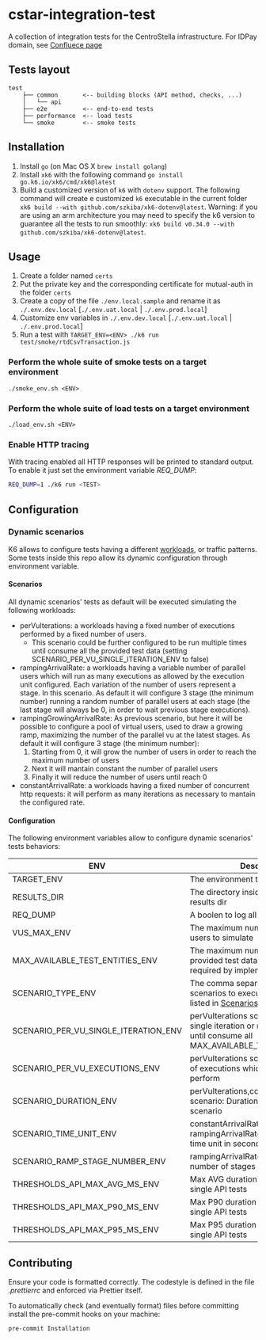 # cstar-integration-test

A collection of integration tests for the CentroStella infrastructure.
For IDPay domain, see [Confluece page](https://pagopa.atlassian.net/wiki/spaces/IDPAY/pages/612466897/PerformanceTests)

## Tests layout

```
test
    ├── common       <-- building blocks (API method, checks, ...)
    │   └── api
    ├── e2e          <-- end-to-end tests
    ├── performance  <-- load tests
    └── smoke        <-- smoke tests
```

## Installation

1. Install `go` (on Mac OS X `brew install golang`)
2. Install `xk6` with the following command `go install go.k6.io/xk6/cmd/xk6@latest`
3. Build a customized version of `k6` with `dotenv` support. The following command will create e customized `k6` executable in the current folder `xk6 build --with github.com/szkiba/xk6-dotenv@latest`. Warning: if you are using an arm architecture you may need to specify the k6 version to guarantee all the tests to run smoothly: `xk6 build v0.34.0 --with github.com/szkiba/xk6-dotenv@latest`.

## Usage

1. Create a folder named `certs`
2. Put the private key and the corresponding certificate for mutual-auth in the folder `certs`
3. Create a copy of the file `./env.local.sample` and rename it as `./.env.dev.local` [`./.env.uat.local` | `./.env.prod.local`]
4. Customize env variables in `./.env.dev.local` [`./.env.uat.local` | `./.env.prod.local`]
5. Run a test with `TARGET_ENV=<ENV> ./k6 run test/smoke/rtdCsvTransaction.js`

### Perform the whole suite of smoke tests on a target environment

```
./smoke_env.sh <ENV>
```

### Perform the whole suite of load tests on a target environment

```
./load_env.sh <ENV>
```

### Enable HTTP tracing

With tracing enabled all HTTP responses will be printed to standard output.
To enable it just set the environment variable _REQ_DUMP_:

```sh
REQ_DUMP=1 ./k6 run <TEST>
```

## Configuration

### Dynamic scenarios

K6 allows to configure tests having a different [workloads](https://k6.io/docs/using-k6/scenarios/), or traffic patterns.
Some tests inside this repo allow its dynamic configuration through environment variable.

#### Scenarios

All dynamic scenarios' tests as default will be executed simulating the following workloads:

-   perVuIterations: a workloads having a fixed number of executions performed by a fixed number of users.
    -   This scenario could be further configured to be run multiple times until consume all the provided test data (setting SCENARIO_PER_VU_SINGLE_ITERATION_ENV to false)
-   rampingArrivalRate: a workloads having a variable number of parallel users which will run as many executions as allowed by the execution unit configured. Each variation of the number of users represent a stage. In this scenario. As default it will configure 3 stage (the minimum number) running a random number of parallel users at each stage (the last stage will always be 0, in order to wait previous stage executions).
-   rampingGrowingArrivalRate: As previous scenario, but here it will be possible to configure a pool of virtual users, used to draw a growing ramp, maximizing the number of the parallel vu at the latest stages. As default it will configure 3 stage (the minimum number):
    1. Starting from 0, it will grow the number of users in order to reach the maximum number of users
    2. Next it will mantain constant the number of parallel users
    3. Finally it will reduce the number of users until reach 0
-   constantArrivalRate: a workloads having a fixed number of concurrent http requests: it will perform as many iterations as necessary to mantain the configured rate.

#### Configuration

The following environment variables allow to configure dynamic scenarios' tests behaviors:

| ENV                                  | Description                                                                                                                   | Default |
| ------------------------------------ | ----------------------------------------------------------------------------------------------------------------------------- | ------- |
| TARGET_ENV                           | The environment to test                                                                                                       |         |
| RESULTS_DIR                          | The directory inside which create the results dir                                                                             | .       |
| REQ_DUMP                             | A boolen to log all requests or not                                                                                           | false   |
| VUS_MAX_ENV                          | The maximum number of parallel users to simulate                                                                              | 3       |
| MAX_AVAILABLE_TEST_ENTITIES_ENV      | The maximum number of external provided test data to use (if any and if required by implemented test)                         | 3       |
| SCENARIO_TYPE_ENV                    | The comma separated names of the scenarios to execute. Use the keys listed in [Scenarios](#scenarios) paragraph               | ALL     |
| SCENARIO_PER_VU_SINGLE_ITERATION_ENV | perVuIterations scenario: if run a single iteration or multiple consecutive until consume all MAX_AVAILABLE_TEST_ENTITIES_ENV | false   |
| SCENARIO_PER_VU_EXECUTIONS_ENV       | perVuIterations scenario: the number of executions which each user will perform                                               | 1       |
| SCENARIO_DURATION_ENV                | perVuIterations,constantArrivalRate scenario: Duration in seconds of the scenario                                             | 10      |
| SCENARIO_TIME_UNIT_ENV               | constantArrivalRate, rampingArrivalRate scenario: scenario time unit in seconds                                               | 1       |
| SCENARIO_RAMP_STAGE_NUMBER_ENV       | rampingArrivalRate scenario: the number of stages of the ramp                                                                 | 3       |
| THRESHOLDS_API_MAX_AVG_MS_ENV        | Max AVG duration applied as default to single API tests                                                                       | 500     |
| THRESHOLDS_API_MAX_P90_MS_ENV        | Max P90 duration applied as default to single API tests                                                                       | 800     |
| THRESHOLDS_API_MAX_P95_MS_ENV        | Max P95 duration applied as default to single API tests                                                                       | 1000    |

## Contributing

Ensure your code is formatted correctly. The codestyle is defined in the file _.prettierrc_ and enforced via Prettier itself.

To automatically check (and eventually format) files before committing install the pre-commit hooks on your machine:

```
pre-commit Installation
```

